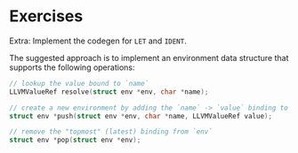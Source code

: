 # Exercises

Extra: Implement the codegen for `LET` and `IDENT`.

The suggested approach is to implement an environment data structure that supports the following operations:

```C
// lookup the value bound to `name`
LLVMValueRef resolve(struct env *env, char *name);

// create a new environment by adding the `name` -> `value` binding to `env`
struct env *push(struct env *env, char *name, LLVMValueRef value);

// remove the "topmost" (latest) binding from `env`
struct env *pop(struct env *env);
```
